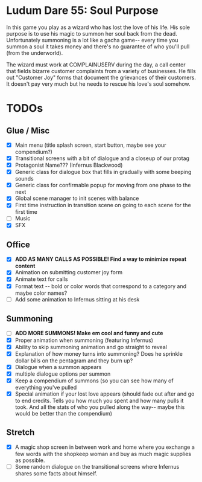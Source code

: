 # Ludum Dare 55: Soul Purpose

In this game you play as a wizard who has lost the love of his life. His sole
purpose is to use his magic to summon her soul back from the dead.
Unfortunately summoning is a lot like a gacha game-- every time you summon a
soul it takes money and there's no guarantee of who you'll pull (from the
underworld).

The wizard must work at COMPLAINUSERV during the day, a call center that fields
bizarre customer complaints from a variety of businesses. He fills out
"Customer Joy" forms that document the grievances of their customers. It
doesn't pay very much but he needs to rescue his love's soul somehow.

# TODOs

## Glue / Misc

- [x] Main menu (title splash screen, start button, maybe see your compendium?)
- [x] Transitional screens with a bit of dialogue and a closeup of our protag
- [x] Protagonist Name??? (Infernus Blackwood)
- [x] Generic class for dialogue box that fills in gradually with some beeping sounds
- [x] Generic class for confirmable popup for moving from one phase to the next
- [x] Global scene manager to init scenes with balance
- [x] First time instruction in transition scene on going to each scene for the first time
- [ ] Music
- [x] SFX

## Office

- [x] **ADD AS MANY CALLS AS POSSIBLE! Find a way to minimize repeat content**
- [x] Animation on submitting customer joy form
- [x] Animate text for calls
- [x] Format text -- bold or color words that correspond to a category and maybe color names?
- [ ] Add some animation to Infernus sitting at his desk

## Summoning

- [ ] **ADD MORE SUMMONS! Make em cool and funny and cute**
- [x] Proper animation when summoning (featuring Infernus)
- [x] Ability to skip summoning animation and go straight to reveal
- [x] Explanation of how money turns into summoning? Does he sprinkle dollar bills on the pentagram and they burn up?
- [x] Dialogue when a summon appears
- [x] multiple dialogue options per summon
- [x] Keep a compendium of summons (so you can see how many of everything you've pulled
- [x] Special animation if your lost love appears (should fade out after and go to end credits. Tells you how much you spent and how many pulls it took. And all the stats of who you pulled along the way-- maybe this would be better than the compendium)

## Stretch

- [x] A magic shop screen in between work and home where you exchange a few words with the shopkeep woman and buy as much magic supplies as possible.
- [ ] Some random dialogue on the transitional screens where Infernus shares some facts about himself.
